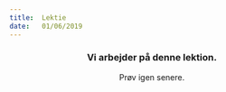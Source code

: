 ```yaml
---
title:  Lektie
date:   01/06/2019
---
```


### <center>Vi arbejder på denne lektion.</center>
<center>Prøv igen senere.</center>